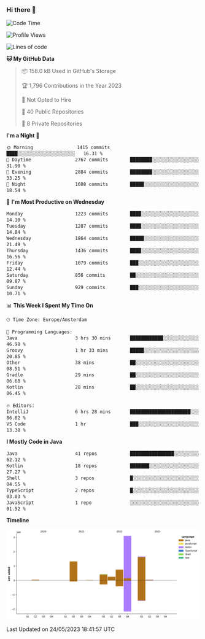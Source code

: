 ### Hi there 👋


<!--START_SECTION:waka-->
![Code Time](http://img.shields.io/badge/Code%20Time-3%2C222%20hrs%2027%20mins-blue)

![Profile Views](http://img.shields.io/badge/Profile%20Views-3-blue)

![Lines of code](https://img.shields.io/badge/From%20Hello%20World%20I%27ve%20Written-7.6%20million%20lines%20of%20code-blue)

**🐱 My GitHub Data** 

> 📦 158.0 kB Used in GitHub's Storage 
 > 
> 🏆 1,796 Contributions in the Year 2023
 > 
> 🚫 Not Opted to Hire
 > 
> 📜 40 Public Repositories 
 > 
> 🔑 8 Private Repositories 
 > 
**I'm a Night 🦉** 

```text
🌞 Morning                1415 commits        ████░░░░░░░░░░░░░░░░░░░░░   16.31 % 
🌆 Daytime                2767 commits        ████████░░░░░░░░░░░░░░░░░   31.90 % 
🌃 Evening                2884 commits        ████████░░░░░░░░░░░░░░░░░   33.25 % 
🌙 Night                  1608 commits        █████░░░░░░░░░░░░░░░░░░░░   18.54 % 
```
📅 **I'm Most Productive on Wednesday** 

```text
Monday                   1223 commits        ████░░░░░░░░░░░░░░░░░░░░░   14.10 % 
Tuesday                  1287 commits        ████░░░░░░░░░░░░░░░░░░░░░   14.84 % 
Wednesday                1864 commits        █████░░░░░░░░░░░░░░░░░░░░   21.49 % 
Thursday                 1436 commits        ████░░░░░░░░░░░░░░░░░░░░░   16.56 % 
Friday                   1079 commits        ███░░░░░░░░░░░░░░░░░░░░░░   12.44 % 
Saturday                 856 commits         ██░░░░░░░░░░░░░░░░░░░░░░░   09.87 % 
Sunday                   929 commits         ███░░░░░░░░░░░░░░░░░░░░░░   10.71 % 
```


📊 **This Week I Spent My Time On** 

```text
🕑︎ Time Zone: Europe/Amsterdam

💬 Programming Languages: 
Java                     3 hrs 30 mins       ████████████░░░░░░░░░░░░░   46.98 % 
Groovy                   1 hr 33 mins        █████░░░░░░░░░░░░░░░░░░░░   20.85 % 
Other                    38 mins             ██░░░░░░░░░░░░░░░░░░░░░░░   08.51 % 
Gradle                   29 mins             ██░░░░░░░░░░░░░░░░░░░░░░░   06.68 % 
Kotlin                   28 mins             ██░░░░░░░░░░░░░░░░░░░░░░░   06.45 % 

🔥 Editors: 
IntelliJ                 6 hrs 28 mins       ██████████████████████░░░   86.62 % 
VS Code                  1 hr                ███░░░░░░░░░░░░░░░░░░░░░░   13.38 % 
```

**I Mostly Code in Java** 

```text
Java                     41 repos            ████████████████░░░░░░░░░   62.12 % 
Kotlin                   18 repos            ███████░░░░░░░░░░░░░░░░░░   27.27 % 
Shell                    3 repos             █░░░░░░░░░░░░░░░░░░░░░░░░   04.55 % 
TypeScript               2 repos             █░░░░░░░░░░░░░░░░░░░░░░░░   03.03 % 
JavaScript               1 repo              ░░░░░░░░░░░░░░░░░░░░░░░░░   01.52 % 
```



**Timeline**

![Lines of Code chart](https://raw.githubusercontent.com/powercasgamer/powercasgamer/master/assets/bar_graph.png)


 Last Updated on 24/05/2023 18:41:57 UTC
<!--END_SECTION:waka-->
